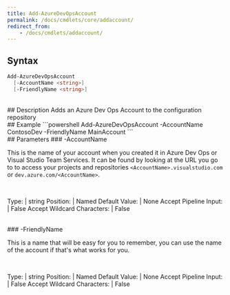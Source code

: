 ```yaml
---
title: Add-AzureDevOpsAccount
permalink: /docs/cmdlets/core/addaccount/
redirect_from:
    - /docs/cmdlets/addaccount/
---
```


## Syntax
```powershell
Add-AzureDevOpsAccount
  [-AccountName <string>]
  [-FriendlyName <string>]
```

<br>
## Description
Adds an Azure Dev Ops Account to the configuration repository

<br>
## Example
```powershell
Add-AzureDevOpsAccount -AccountName ContosoDev -FriendlyName MainAccount
```
<br>
## Parameters
### -AccountName

This is the name of your account when you created it in Azure Dev Ops or Visual Studio Team Services.  It can be found by looking at the URL you go to to access your projects and repositories `<AccountName>.visualstudio.com` or `dev.azure.com/<AccountName>`.

<br>

Type: | string
Position: | Named
Default Value: | None
Accept Pipeline Input: | False
Accept Wildcard Characters: | False

<br>
### -FriendlyName

This is a name that will be easy for you to remember, you can use the name of the account if that's what works for you.

<br>

Type: | string
Position: | Named
Default Value: | None
Accept Pipeline Input: | False
Accept Wildcard Characters: | False